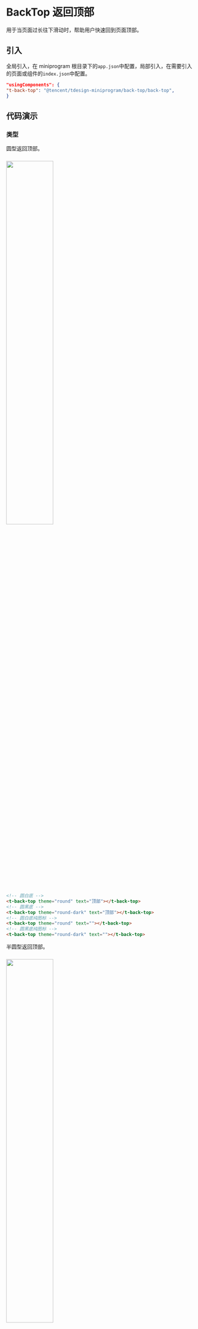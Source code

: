 # BackTop 返回顶部

用于当页面过长往下滑动时，帮助用户快速回到页面顶部。

## 引入

全局引入，在 miniprogram 根目录下的`app.json`中配置，局部引入，在需要引入的页面或组件的`index.json`中配置。

```json
"usingComponents": {
"t-back-top": "@tencent/tdesign-miniprogram/back-top/back-top",
}
```

## 代码演示

### 类型

圆型返回顶部。

<img src="https://tdesign.gtimg.com/miniprogram/readme/backtop-1.png" width="50%" height="50%" style="margin-top: 10px">

```html
<!-- 圆白底 -->
<t-back-top theme="round" text="顶部"></t-back-top>
<!-- 圆黑底 -->
<t-back-top theme="round-dark" text="顶部"></t-back-top>
<!-- 圆白底纯图标 -->
<t-back-top theme="round" text=""></t-back-top>
<!-- 圆黑底纯图标 -->
<t-back-top theme="round-dark" text=""></t-back-top>
```

半圆型返回顶部。

<img src="https://tdesign.gtimg.com/miniprogram/readme/backtop-2.png" width="50%" height="50%" style="margin-top: 10px">

```html
<!-- 半圆白底 -->
<t-back-top theme="half-round" text="顶部"></t-back-top>
<!-- 半圆黑底 -->
<t-back-top theme="half-round-dark" text="顶部"></t-back-top>
```

## API

### Props

| 参数  | 说明                                                                       | 类型    | 默认值 | 版本      |
| ----- | -------------------------------------------------------------------------- | ------- | ------ | --------- |
| theme | 预设的样式类型，可选值 `round` `hafl-round` `round-dark` `half-round-dark` | String  | -      | -         |
| fixed | 是否绝对定位固定到屏幕右下方                                               | boolean | `true` | -         |
| text  | 文案                                                                       | String  | -      | -         |
| icon  | 图标                                                                       | String  | -      | `backtop` |

### tab Event

| 事件名 | 说明     | 参数 |
| ------ | -------- | ---- |
| toTop  | 点击触发 | 无   |

### Slots

| 名称 | 说明                     |
| ---- | ------------------------ |
| -    | 默认插槽，可以自定义内容 |

### 外部样式类

| 类名         | 说明            |
| ------------ | --------------- |
| t-class      | 根节点样式类    |
| t-class-icon | icon 部分样式类 |
| t-class-text | 文字部分样式类  |
